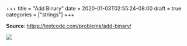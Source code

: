 +++
title = "Add Binary"
date = 2020-01-03T02:55:24-08:00
draft = true
categories = ["strings"]
+++

**Source**: https://leetcode.com/problems/add-binary/

![](/images/problems/add-binary.png)